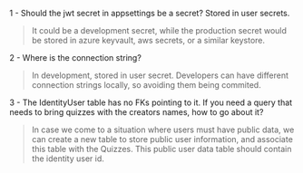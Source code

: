 1 - Should the jwt secret in appsettings be a secret? Stored in user secrets.
> It could be a development secret, while the production secret would be stored in azure keyvault, aws secrets, or a similar keystore.

2 - Where is the connection string?
> In development, stored in user secret. Developers can have different connection strings locally, so avoiding them being commited.

3 - The IdentityUser table has no FKs pointing to it. If you need a query that needs to bring quizzes with the creators names, how to go about it?
> In case we come to a situation where users must have public data, we can create a new table to store public user information, and associate this table with the Quizzes. This public user data table should contain the identity user id.
